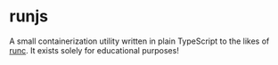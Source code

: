 # runjs

A small containerization utility written in plain TypeScript to the likes of [runc](https://github.com/opencontainers/runc). It exists solely for educational purposes!

